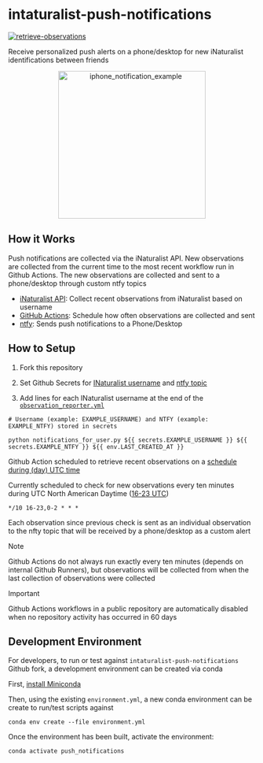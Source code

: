 # intaturalist-push-notifications
[![retrieve-observations](https://github.com/unaschneck/intaturalist-push-notifications/actions/workflows/observation_reporter.yml/badge.svg)](https://github.com/unaschneck/intaturalist-push-notifications/actions/workflows/observation_reporter.yml)

Receive personalized push alerts on a phone/desktop for new iNaturalist identifications between friends

<p align="center">
  <img src="https://github.com/unaschneck/intaturalist-push-notifications/assets/22159116/9c94c7c6-790c-445b-a63a-b3a577c26e06" alt="iphone_notification_example" width="300"/>
</p>

## How it Works

Push notifications are collected via the iNaturalist API. New observations are collected from the current time to the most recent workflow run in Github Actions. The new observations are collected and sent to a phone/desktop through custom ntfy topics

- [iNaturalist API](https://api.inaturalist.org/v1/docs/): Collect recent observations from iNaturalist based on username
- [GitHub Actions](https://github.com/unaschneck/intaturalist-push-notifications/blob/main/.github/workflows/observation_reporter.yml): Schedule how often observations are collected and sent
- [ntfy](https://github.com/binwiederhier/ntfy): Sends push notifications to a Phone/Desktop

## How to Setup

1. Fork this repository

2. Set Github Secrets for [INaturalist username](https://www.inaturalist.org/) and [ntfy topic](https://github.com/binwiederhier/ntfy)

3. Add lines for each INaturalist username at the end of the [`observation_reporter.yml`](https://github.com/unaschneck/intaturalist-push-notifications/blob/main/.github/workflows/observation_reporter.yml)

```
# Username (example: EXAMPLE_USERNAME) and NTFY (example: EXAMPLE_NTFY) stored in secrets 

python notifications_for_user.py ${{ secrets.EXAMPLE_USERNAME }} ${{ secrets.EXAMPLE_NTFY }} ${{ env.LAST_CREATED_AT }} 
```

Github Action scheduled to retrieve recent observations on a [schedule during (day) UTC time](https://github.com/unaschneck/intaturalist-push-notifications/blob/3dd82fec933843d7758cf164732c0a8cbec6f633/.github/workflows/observation_reporter.yml)

Currently scheduled to check for new observations every ten minutes during UTC North American Daytime ([16-23 UTC](https://crontab.guru/#*/10_16-23,0-2_*_*_*))

```
*/10 16-23,0-2 * * *
```
Each observation since previous check is sent as an individual observation to the nfty topic that will be received by a phone/desktop as a custom alert

> [!Note]
> Github Actions do not always run exactly every ten minutes (depends on internal Github Runners), but observations will be collected from when the last collection of observations were collected

> [!Important]
> Github Actions workflows in a public repository are automatically disabled when no repository activity has occurred in 60 days

## Development Environment

For developers, to run or test against `intaturalist-push-notifications` Github fork, a development environment can be created via conda

First, [install Miniconda](https://docs.conda.io/projects/miniconda/en/latest/miniconda-install.html)

Then, using the existing `environment.yml`, a new conda environment can be create to run/test scripts against

```
conda env create --file environment.yml
```
Once the environment has been built, activate the environment:
```
conda activate push_notifications
```
